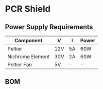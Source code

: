 # PCR Shield

## Power Supply Requirements

| Component        | V   | I  | Power |
|------------------|-----|----|-------|
| Peltier          | 12V | 5A | 60W   |
| Nichrome Element | 30V | 2A | 60W   |
| Peltier Fan      | 5V  | -  | -     |

## BOM

